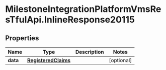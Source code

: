 # MilestoneIntegrationPlatformVmsResTfulApi.InlineResponse20115

## Properties
Name | Type | Description | Notes
------------ | ------------- | ------------- | -------------
**data** | [**RegisteredClaims**](RegisteredClaims.md) |  | [optional] 
